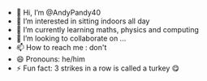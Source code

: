 - 👋 Hi, I’m @AndyPandy40
- 👀 I’m interested in sitting indoors all day
- 🌱 I’m currently learning maths, physics and computing
- 💞️ I’m looking to collaborate on ...
- 📫 How to reach me : don't
- 😄 Pronouns: he/him
- ⚡ Fun fact: 3 strikes in a row is called a turkey 😋

<!---
AndyPandy40/AndyPandy40 is a ✨ special ✨ repository because its `README.md` (this file) appears on your GitHub profile.
You can click the Preview link to take a look at your changes.
--->
